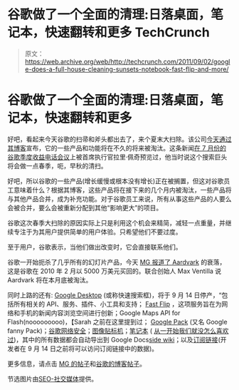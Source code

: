 # 谷歌做了一个全面的清理:日落桌面，笔记本，快速翻转和更多 TechCrunch

> 原文：<https://web.archive.org/web/http://techcrunch.com/2011/09/02/google-does-a-full-house-cleaning-sunsets-notebook-fast-flip-and-more/>

# 谷歌做了一个全面的清理:日落桌面，笔记本，快速翻转和更多

好吧，看起来今天谷歌的扫帚和斧头都出去了，来个夏末大扫除。该公司[今天通过其博客](https://web.archive.org/web/20230205042515/http://googleblog.blogspot.com/2011/09/fall-spring-clean.html)宣布，它的一些产品和功能将在不久的将来被淘汰。这条新闻[在 7 月份的谷歌季度收益电话会议](https://web.archive.org/web/20230205042515/https://plus.google.com/106189723444098348646/posts/dRtqKJCbpZ7)上被首席执行官拉里·佩奇预览过，他当时说这个搜索巨头将会做一点春季，呃，早秋的清扫。

好吧，所以谷歌的一些产品(增长缓慢或根本没有增长)正在被搁置，但这对谷歌员工意味着什么？根据其博客，这些产品将在接下来的几个月内被淘汰，一些产品将与其他产品合并，成为补充功能。对于谷歌员工来说，所有从事这些产品的人要么会被合并，要么会被重新分配到其他“影响更大”的项目。

谷歌这次春季大扫除的原因实际上只是利用这个机会来精简，减轻一点重量，并继续专注于为其用户提供简单的用户体验。只希望他们不要过度。

至于用户，谷歌表示，当他们做出改变时，它会直接联系他们。

谷歌一开始扼杀了几乎所有的幻灯片产品，今天 [MG 报道了 Aardvark](https://web.archive.org/web/20230205042515/https://techcrunch.com/2011/09/02/google-kills-aardvark/) 的衰落，这是谷歌在 2010 年 2 月以 5000 万美元买回的。联合创始人 Max Ventilla 说 Aardvark 将在本月底被淘汰。

同时上路的还有: [Google Desktop](https://web.archive.org/web/20230205042515/http://www.google.com/quicksearchbox/) (或称快速搜索框)，将于 9 月 14 日停产，“包括所有相关的 API、服务、插件、小工具和支持； [Fast Flip](https://web.archive.org/web/20230205042515/http://fastflip.googlelabs.com/) ，这项服务旨在为网络和手机的新闻内容浏览空间进行创新；Google Maps API for Flash(nooooooooo)，【Sarah 之前在这里提到过； [Google Pack](https://web.archive.org/web/20230205042515/http://pack.google.com/intl/en/pack_installer.html) (又名 Google fanny Pack)；[谷歌网络安全](https://web.archive.org/web/20230205042515/http://www.google.com/a/help/intl/en/security/websecurity.html)；[图像贴标机](https://web.archive.org/web/20230205042515/http://images.google.com/imagelabeler/)；[笔记本](https://web.archive.org/web/20230205042515/http://images.google.com/imagelabeler/) ( [从一开始我们就没怎么喜欢过](https://web.archive.org/web/20230205042515/https://techcrunch.com/2006/05/16/google-notebook-launches/))，其中的所有数据都会自动导出到 Google Docs[side wiki](https://web.archive.org/web/20230205042515/http://www.google.com/sidewiki/intl/en/index-chrome.html#tbbrand=)；以及[订阅链接](https://web.archive.org/web/20230205042515/http://www.google.com/coop/subscribedlinks/)(开发者在 9 月 14 日之前将可以访问订阅链接中的数据)。

更多信息，请点击 [MG 的帖子](https://web.archive.org/web/20230205042515/https://techcrunch.com/2011/09/02/google-kills-aardvark/)和[谷歌的博客帖子](https://web.archive.org/web/20230205042515/http://googleblog.blogspot.com/2011/09/fall-spring-clean.html)。

节选图片由[SEO-社交媒体](https://web.archive.org/web/20230205042515/http://www.seo-socialmedia.net/wp-content/uploads/2011/07/GoogleAxe.jpg)提供。